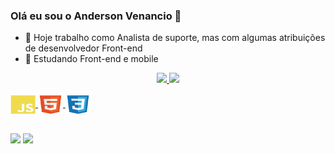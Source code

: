 ### Olá eu sou o Anderson Venancio 👋



- 🔭 Hoje trabalho como Analista de suporte, mas com algumas atribuições de desenvolvedor Front-end 
- 🌱 Estudando Front-end e mobile 

<div align="center">
  <a href="https://github.com/andersonvenancio">
  <img height="160em" src="https://github-readme-stats.vercel.app/api?username=andersonvenancio&show_icons=true&theme=gotham&include_all_commits=true&count_private=true"/>
  <img height="160em" src="https://github-readme-stats.vercel.app/api/top-langs/?username=andersonvenancio&layout=compact&langs_count=7&theme=gotham"/>
</div>
 
  <div style="display: inline_block"><br>
  <img align="center" alt="Ander-Js" height="30" width="40" src="https://raw.githubusercontent.com/devicons/devicon/master/icons/javascript/javascript-plain.svg">
  <img align="center" alt="Ander-HTML" height="30" width="40" src="https://raw.githubusercontent.com/devicons/devicon/master/icons/html5/html5-original.svg">
  <img align="center" alt="Ander-CSS" height="30" width="40" src="https://raw.githubusercontent.com/devicons/devicon/master/icons/css3/css3-original.svg">
 </div>
  
  <div>
    <br>
    
  <a href = "mailto:anderson.arteetecnologia@gmail.com"><img src="https://img.shields.io/badge/-Gmail-%23333?style=for-the-badge&logo=gmail&logoColor=white" target="_blank"></a>
  <a href="https://www.linkedin.com/in/anderson-venancio-ti/" target="_blank"><img src="https://img.shields.io/badge/-LinkedIn-%230077B5?style=for-the-badge&logo=linkedin&logoColor=white" target="_blank"></a> 
 
